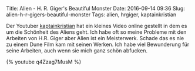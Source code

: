Title: Alien - H. R. Giger's Beautiful Monster
Date: 2016-09-14 09:36
Slug: alien-h-r-gigers-beautiful-monster
Tags: alien, hrgiger, kaptainkristian

Der Youtuber [kaptainkristian](https://www.youtube.com/channel/UCuPgdqQKpq4T4zeqmTelnFg) hat ein kleines Video online gestellt in dem es um die Schönheit des Aliens geht. Ich habe oft so meine Probleme mit den Arbeiten von H.R. Giger aber Alien ist ein Meisterwerk. Schade das es nie zu einem Dune Film kam mit seinen Werken. Ich habe viel Bewunderung für seine Arbeiten, auch wenn sie mich ganz schön abfucken.

{% youtube q4Zzag7MusM %}
